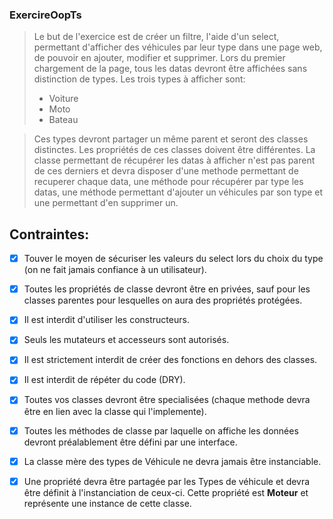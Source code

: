 ### ExercireOopTs

> Le but de l'exercice est de créer un filtre, l'aide d'un select, permettant d'afficher des véhicules par leur
> type dans une page web, de pouvoir en ajouter, modifier et supprimer. Lors du premier chargement de la page, tous les datas devront être affichées sans distinction
> de types. Les trois types à afficher sont:
> * Voiture
> * Moto
> * Bateau 

> Ces types devront partager un même parent et seront des classes distinctes. Les propriétés de ces classes doivent être différentes. La classe permettant de
> récupérer les datas à afficher n'est pas parent de ces derniers
> et devra disposer d'une methode permettant de recuperer chaque data, une méthode pour récupérer par type les datas, une méthode permettant d'ajouter un 
> véhicules par son type et une permettant d'en supprimer un.

## Contraintes:
- [x] Touver le moyen de sécuriser les valeurs du select lors du choix du type (on ne fait jamais confiance à un utilisateur).
- [x] Toutes les propriétés de classe devront être en privées, sauf pour les classes parentes pour lesquelles on aura des propriétés protégées.
- [x] Il est interdit d'utiliser les constructeurs.
- [x] Seuls les mutateurs et accesseurs sont autorisés. 
- [x] Il est strictement interdit de créer des fonctions en dehors des classes.
- [x] Il est interdit de répéter du code (DRY).
- [X] Toutes vos classes devront être specialisées (chaque methode devra être en lien avec la classe qui l'implemente).
- [x] Toutes les méthodes de classe par laquelle on affiche les données devront préalablement être défini par une interface.
- [x] La classe mère des types de Véhicule ne devra jamais être instanciable. 
- [x] Une propriété devra être partagée par les Types de véhicule et devra être définit à l'instanciation de ceux-ci. Cette propriété est **Moteur** et représente une     instance de cette classe.

